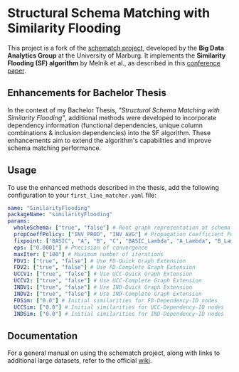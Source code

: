 # Structural Schema Matching with Similarity Flooding

This project is a fork of the [schematch project](https://github.com/avielhauer/schematch), developed by the **Big Data Analytics Group** at the University of Marburg. It implements the **Similarity Flooding (SF) algorithm** by Melnik et al., as described in this [conference paper](https://old.dbs.uni-leipzig.de/file/icde2002-sf.pdf).

## Enhancements for Bachelor Thesis

In the context of my Bachelor Thesis, *"Structural Schema Matching with Similarity Flooding"*, additional methods were developed to incorporate dependency information (functional dependencies, unique column combinations & inclusion dependencies) into the SF algorithm. These enhancements aim to extend the algorithm's capabilities and improve schema matching performance.

## Usage

To use the enhanced methods described in the thesis, add the following configuration to your `first_line_matcher.yaml` file:

```yaml
name: "SimilarityFlooding"
packageName: "similarityFlooding"
params:
  wholeSchema: ["true", "false"] # Root graph representation at schema node (true) or match pairs of tables (false)
  propCoeffPolicy: ["INV_PROD", "INV_AVG"] # Propagation Coefficient Policy: Inverse Product or Inverse Average
  fixpoint: ["BASIC", "A", "B", "C", "BASIC_Lambda", "A_Lambda", "B_Lambda", "C_Lambda"] # Fixpoint Formula: Basic, A, B, or C; or Lambda adaptations
  eps: ["0.0001"] # Precision of convergence
  maxIter: ["100"] # Maximum number of iterations
  FDV1: ["true", "false"] # Use FD-Quick Graph Extension
  FDV2: ["true", "false"] # Use FD-Complete Graph Extension
  UCCV1: ["true", "false"] # Use UCC-Quick Graph Extension
  UCCV2: ["true", "false"] # Use UCC-Complete Graph Extension
  INDV1: ["true", "false"] # Use IND-Quick Graph Extension
  INDV2: ["true", "false"] # Use IND-Complete Graph Extension
  FDSim: ["0.0"] # Initial similarities for FD-Dependency-ID nodes
  UCCSim: ["0.0"] # Initial similarities for UCC-Dependency-ID nodes
  INDSim: ["0.0"] # Initial similarities for IND-Dependency-ID nodes
```

## Documentation

For a general manual on using the schematch project, along with links to additional large datasets, refer to the official [wiki](https://github.com/avielhauer/schematch/wiki).

